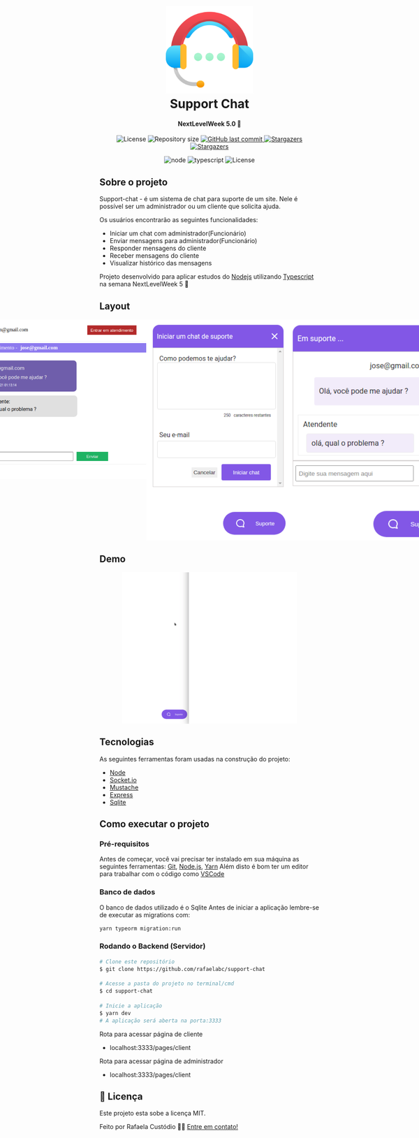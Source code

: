 <h1 align="center">
    <img alt="support-chat" title="#support-chat" src="./assets/icon.png" width="200px" />
    <br/>
    Support Chat
    <h4 align="center"> 
	NextLevelWeek 5.0 🚀
</h4>

</h1>

<p align="center">

 <img alt="License" src="https://img.shields.io/badge/license-MIT-orange">
  <img alt="Repository size" src="https://img.shields.io/github/repo-size/rafaelabc/support-chat">


  <a href="https://github.com/tgmarinho/nlw1/commits/master">
    <img alt="GitHub last commit" src="https://img.shields.io/github/last-commit/rafaelabc/support-chat">
  </a>


   <a href="https://github.com/tgmarinho/nlw1/stargazers">
    <img alt="Stargazers" src="https://img.shields.io/github/forks/rafaelabc/support-chat?style=social">
  </a>
   <a href="https://github.com/tgmarinho/nlw1/stargazers">
    <img alt="Stargazers" src="https://img.shields.io/github/stars/rafaelabc/support-chat?style=social">
  </a>
</p>
<p align="center">

  <img alt="node" src="https://img.shields.io/badge/server-node-green">
  <img alt="typescript" src="https://img.shields.io/badge/</>-typescript-blue">

  <img alt="License" src="https://img.shields.io/badge/yarn-1.22.10-red">

</p>


## Sobre o projeto

Support-chat - é um sistema de chat para suporte de um site. Nele é possível ser um administrador ou um cliente que solicita ajuda.

Os usuários encontrarão as seguintes funcionalidades:
- Iniciar um chat com administrador(Funcionário)
- Enviar mensagens para administrador(Funcionário)
- Responder mensagens do cliente
- Receber mensagens do cliente
- Visualizar histórico das mensagens

Projeto desenvolvido para aplicar estudos do [Nodejs][nodejs] utilizando  [Typescript][typescript] na semana NextLevelWeek 5 🚀

## Layout
<p align="center" style="display: flex; align-items: flex-start; justify-content: center;">
  <img alt="support-chat" title="#support-chat" src="./assets/screen3.png" width="400px"> <br>

  <img alt="support-chat" title="#support-chat" src="./assets/screen2.png" width="400px" height="508px">
  <img alt="support-chat" title="#support-chat" src="./assets/screen1.png" width="365px">
</p>

## Demo

<p align="center" style="display: flex; align-items: flex-start; justify-content: center;">


  <img alt="support-chat" title="#support-chat" src="./assets/git-demonstrativo.gif" width="400px">
</p>

## Tecnologias

As seguintes ferramentas foram usadas na construção do projeto:


- [Node][nodejs]
- [Socket.io][socketio]
- [Mustache][mustache]
- [Express][express]
- [Sqlite][sqlite]


## Como executar o projeto

### Pré-requisitos

Antes de começar, você vai precisar ter instalado em sua máquina as seguintes ferramentas:
[Git](https://git-scm.com), [Node.js][nodejs], [Yarn][yarn]
Além disto é bom ter um editor para trabalhar com o código como [VSCode][vscode] 

### Banco de dados

O banco de dados utilizado é o Sqlite 
Antes de iniciar a aplicação lembre-se de executar as migrations com:

```bash
yarn typeorm migration:run
```

### Rodando o Backend (Servidor)

```bash
# Clone este repositório
$ git clone https://github.com/rafaelabc/support-chat

# Acesse a pasta do projeto no terminal/cmd
$ cd support-chat

# Inicie a aplicação
$ yarn dev
# A aplicação será aberta na porta:3333
```
Rota para acessar página de cliente
* localhost:3333/pages/client

Rota para acessar página de administrador
* localhost:3333/pages/client

## 📝 Licença

Este projeto esta sobe a licença MIT.

Feito por Rafaela Custódio 👋🏽 [Entre em contato!](https://www.linkedin.com/in/rafaela-custodio/)

[yarn]: https://yarnpkg.com/
[vscode]: https://code.visualstudio.com/
[license]: https://opensource.org/licenses/MIT
[socketio]: https://socket.io/
[nodejs]: https://nodejs.org/en/
[typescript]: https://www.typescriptlang.org/
[express]: https://expressjs.com/pt-br/
[mustache]: https://github.com/janl/mustache.js
[sqlite]: https://www.sqlite.org/index.html
